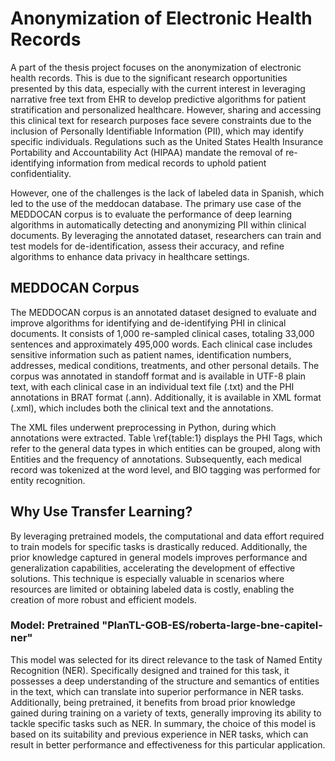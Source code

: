 # Anonymization of Electronic Health Records

A part of the thesis project focuses on the anonymization of electronic health records. This is due to the significant research opportunities presented by this data, especially with the current interest in leveraging narrative free text from EHR to develop predictive algorithms for patient stratification and personalized healthcare. However, sharing and accessing this clinical text for research purposes face severe constraints due to the inclusion of Personally Identifiable Information (PII), which may identify specific individuals. Regulations such as the United States Health Insurance Portability and Accountability Act (HIPAA) mandate the removal of re-identifying information from medical records to uphold patient confidentiality.

However, one of the challenges is the lack of labeled data in Spanish, which led to the use of the meddocan database. The primary use case of the MEDDOCAN corpus is to evaluate the performance of deep learning algorithms in automatically detecting and anonymizing PII within clinical documents. By leveraging the annotated dataset, researchers can train and test models for de-identification, assess their accuracy, and refine algorithms to enhance data privacy in healthcare settings.

## MEDDOCAN Corpus

The MEDDOCAN corpus is an annotated dataset designed to evaluate and improve algorithms for identifying and de-identifying PHI in clinical documents. It consists of 1,000 re-sampled clinical cases, totaling 33,000 sentences and approximately 495,000 words. Each clinical case includes sensitive information such as patient names, identification numbers, addresses, medical conditions, treatments, and other personal details. The corpus was annotated in standoff format and is available in UTF-8 plain text, with each clinical case in an individual text file (.txt) and the PHI annotations in BRAT format (.ann). Additionally, it is available in XML format (.xml), which includes both the clinical text and the annotations.

The XML files underwent preprocessing in Python, during which annotations were extracted. Table \ref{table:1} displays the PHI Tags, which refer to the general data types in which entities can be grouped, along with Entities and the frequency of annotations. Subsequently, each medical record was tokenized at the word level, and BIO tagging was performed for entity recognition.

## Why Use Transfer Learning?

By leveraging pretrained models, the computational and data effort required to train models for specific tasks is drastically reduced. Additionally, the prior knowledge captured in general models improves performance and generalization capabilities, accelerating the development of effective solutions. This technique is especially valuable in scenarios where resources are limited or obtaining labeled data is costly, enabling the creation of more robust and efficient models.

### Model: Pretrained "PlanTL-GOB-ES/roberta-large-bne-capitel-ner"

This model was selected for its direct relevance to the task of Named Entity Recognition (NER). Specifically designed and trained for this task, it possesses a deep understanding of the structure and semantics of entities in the text, which can translate into superior performance in NER tasks. Additionally, being pretrained, it benefits from broad prior knowledge gained during training on a variety of texts, generally improving its ability to tackle specific tasks such as NER. In summary, the choice of this model is based on its suitability and previous experience in NER tasks, which can result in better performance and effectiveness for this particular application.